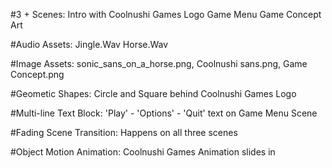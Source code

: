 #3 + Scenes:
  Intro with Coolnushi Games Logo
  Game Menu
  Game Concept Art
  
#Audio Assets:
  Jingle.Wav
  Horse.Wav
  
#Image Assets:
  sonic_sans_on_a_horse.png,
  Coolnushi sans.png,
  Game Concept.png
  
#Geometic Shapes:
  Circle and Square behind Coolnushi Games Logo
  
#Multi-line Text Block:
  'Play' - 'Options' - 'Quit' text on Game Menu Scene
  
#Fading Scene Transition:
  Happens on all three scenes
  
#Object Motion Animation:
  Coolnushi Games Animation slides in
